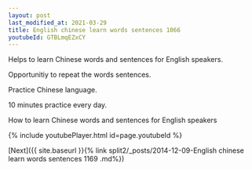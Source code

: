 ```yaml
---
layout: post
last_modified_at: 2021-03-29
title: English chinese learn words sentences 1066 
youtubeId: GTBLmqEZxCY
---
```

 
 
Helps to learn Chinese words and sentences for English speakers.

Opportunitiy to repeat the words sentences. 

Practice Chinese language. 
 
10 minutes practice every day. 
 
How to learn Chinese words and sentences for English speakers 
 
{% include youtubePlayer.html id=page.youtubeId %}
 
 
[Next]({{ site.baseurl }}{% link  split2/_posts/2014-12-09-English chinese learn words sentences 1169 .md%})
 
